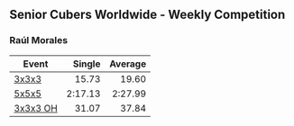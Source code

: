 ## Senior Cubers Worldwide - Weekly Competition
### Raúl Morales

| Event | Single | Average |
| -- | --: | --: |
| [3x3x3](raul_morales/333.md) | 15.73 | 19.60 |  |
| [5x5x5](raul_morales/555.md) | 2:17.13 | 2:27.99 |  |
| [3x3x3 OH](raul_morales/333oh.md) | 31.07 | 37.84 |  |

<!-- Global site tag (gtag.js) - Google Analytics -->
<script async src="https://www.googletagmanager.com/gtag/js?id=UA-86348435-3"></script>
<script>window.dataLayer = window.dataLayer || []; function gtag() {dataLayer.push(arguments);} gtag('js', new Date()); gtag('config', 'UA-86348435-3');</script>
